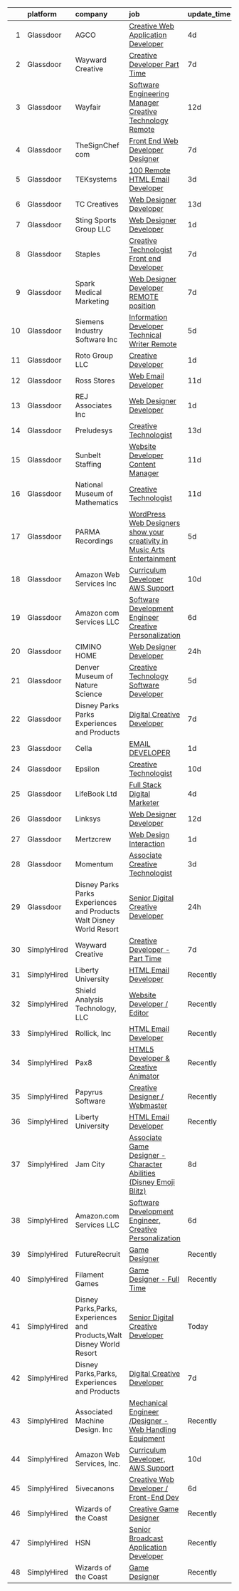 

|    | platform    | company                                                               | job                                                                                                                                                                                                                                                                                                                                                                                                                                                                                                                                                                                                                                                                                                                                                                                                                                                                                                                                                                                                                                                                                                                                                                                                                                                                                                                                                | update_time   | location             |
|---:|:------------|:----------------------------------------------------------------------|:---------------------------------------------------------------------------------------------------------------------------------------------------------------------------------------------------------------------------------------------------------------------------------------------------------------------------------------------------------------------------------------------------------------------------------------------------------------------------------------------------------------------------------------------------------------------------------------------------------------------------------------------------------------------------------------------------------------------------------------------------------------------------------------------------------------------------------------------------------------------------------------------------------------------------------------------------------------------------------------------------------------------------------------------------------------------------------------------------------------------------------------------------------------------------------------------------------------------------------------------------------------------------------------------------------------------------------------------------|:--------------|:---------------------|
|  1 | Glassdoor   | AGCO                                                                  | [Creative Web Application Developer](https://www.glassdoor.com/partner/jobListing.htm?pos=120&ao=1136043&s=58&guid=00000181ae36d2f7a19474a4c5348f81&src=GD_JOB_AD&t=SR&vt=w&cs=1_32c46d0f&cb=1656485237829&jobListingId=1007961506065&jrtk=3-0-1g6n3dkot2inr001-1g6n3dkpbjm6t800-ba04a095f15f49e4-)                                                                                                                                                                                                                                                                                                                                                                                                                                                                                                                                                                                                                                                                                                                                                                                                                                                                                                                                                                                                                                                | 4d            | Bloomington, IL      |
|  2 | Glassdoor   | Wayward Creative                                                      | [Creative Developer   Part Time](https://www.glassdoor.com/partner/jobListing.htm?pos=110&ao=1136043&s=58&guid=00000181ae36d2f7a19474a4c5348f81&src=GD_JOB_AD&t=SR&vt=w&ea=1&cs=1_ec27b791&cb=1656485237828&jobListingId=1007955167727&jrtk=3-0-1g6n3dkot2inr001-1g6n3dkpbjm6t800-7112ac8b51489fde-)                                                                                                                                                                                                                                                                                                                                                                                                                                                                                                                                                                                                                                                                                                                                                                                                                                                                                                                                                                                                                                               | 7d            | Remote               |
|  3 | Glassdoor   | Wayfair                                                               | [Software Engineering Manager  Creative Technology  Remote ](https://www.glassdoor.com/partner/jobListing.htm?pos=129&ao=1136043&s=58&guid=00000181ae36d2f7a19474a4c5348f81&src=GD_JOB_AD&t=SR&vt=w&cs=1_7e5c0d56&cb=1656485237829&jobListingId=1007945757239&jrtk=3-0-1g6n3dkot2inr001-1g6n3dkpbjm6t800-4692424d3efefbc1-)                                                                                                                                                                                                                                                                                                                                                                                                                                                                                                                                                                                                                                                                                                                                                                                                                                                                                                                                                                                                                        | 12d           | Boston, MA           |
|  4 | Glassdoor   | TheSignChef com                                                       | [Front End Web Developer   Designer](https://www.glassdoor.com/partner/jobListing.htm?pos=116&ao=1136043&s=58&guid=00000181ae36d2f7a19474a4c5348f81&src=GD_JOB_AD&t=SR&vt=w&ea=1&cs=1_69eb3468&cb=1656485237829&jobListingId=1007954052326&jrtk=3-0-1g6n3dkot2inr001-1g6n3dkpbjm6t800-6997a76a9d7076e2-)                                                                                                                                                                                                                                                                                                                                                                                                                                                                                                                                                                                                                                                                                                                                                                                                                                                                                                                                                                                                                                           | 7d            | North Charleston, SC |
|  5 | Glassdoor   | TEKsystems                                                            | [100  Remote HTML Email Developer](https://www.glassdoor.com/partner/jobListing.htm?pos=108&ao=1110586&s=58&guid=00000181ae36d2f7a19474a4c5348f81&src=GD_JOB_AD&t=SR&vt=w&cs=1_7c04c458&cb=1656485237827&jobListingId=1007963107849&cpc=654405A9B1E0A9F5&jrtk=3-0-1g6n3dkot2inr001-1g6n3dkpbjm6t800-176d6f24dc695ca9--6NYlbfkN0AuKz8EBO1xHDEL7V2YF9xF3dC_I9B9i-Zw2Jh8clPMK9BxhHDJszxSyW718EipT5My3xB9RWvC7WQs7Dga-ubgJ12cznRL8JSfUxeppsLboA7pY3idrfr6AKWo-ckCg04FJ1sBuJAegHOqsTXrRVJaILvFi7B9enLltIic-Q0247foeZwO1x9dG4hlUSnImaomDBWFzWxf0b51lsKWt0gwJlUuIOx1RZe6dOoPLTJFLsh0vkCTz4RYx5oMs74Ynj5YcAh2HN-Rk6WG5Eic5-28bpY5T0r5INzTVnAP-Txgj9r4rNQIvHM8DtRPH1rOj0sABs8P0aarEOoFXegXxsl8xxf6Vj1xExBMFh9MpK63JAH0LtHN-S1ysFWwaKRPuTsD9cJKSO6gktlTLxg49vNxUu5oABl21QEn0bSvQ4_mJV5CrlQblKfKKfa0Y1dovY2Er6RHtuxVbrrU6Vp2ah3wjO2LycAm_Z3Vr0_hujA8fmif2T9QOdBZPCcpwDj2nzMpxP0Uax0R24R8cQRR1GqimPKI2elDTGinkeop4FmFUk37q5T77PsPLnMs_hIB-yVotzt-yN_KOlMK34erDc_nrxKlqL-OifBjknJ1opDcH0wu1LCJriaUEtKEUwZ3wTrVi0fO1AYa9yf2lwPEkoUGPb8cEhGLalyWwra05zkJdSbp1EpondV_NK085cMx9m0tITBN7ODM7_tth97MnJbVA-4WJ3oX3-M7efsyH9_5zBeHYA9UQ2B3Gm-xg1dgg6dRnw5si_cgiRqdSODp-KfRPiu999FzMD5YyvPlmyMyY5oP1L_rkiz3H74a9Iv60TK1REeOv7qVJjIcJKikKThC6wQdGgLac43OE7BblRFszkiVHlw1pS13edgNKxBwnGYXo6pEIklp6kNDAMZo61OtkdQHZc-YiTMiwUtgMbWA6YiG4nmW9H_wwv3FDCWWGNjutpoPZYZNug%3D%3D) | 3d            | McLean, VA           |
|  6 | Glassdoor   | TC Creatives                                                          | [Web Designer Developer](https://www.glassdoor.com/partner/jobListing.htm?pos=128&ao=1136043&s=58&guid=00000181ae36d2f7a19474a4c5348f81&src=GD_JOB_AD&t=SR&vt=w&ea=1&cs=1_5f6c474a&cb=1656485237829&jobListingId=1007942423600&jrtk=3-0-1g6n3dkot2inr001-1g6n3dkpbjm6t800-442a6a333700c835-)                                                                                                                                                                                                                                                                                                                                                                                                                                                                                                                                                                                                                                                                                                                                                                                                                                                                                                                                                                                                                                                       | 13d           | Remote               |
|  7 | Glassdoor   | Sting Sports Group  LLC                                               | [Web Designer Developer](https://www.glassdoor.com/partner/jobListing.htm?pos=103&ao=1110586&s=58&guid=00000181ae36d2f7a19474a4c5348f81&src=GD_JOB_AD&t=SR&vt=w&ea=1&cs=1_3c377dc6&cb=1656485237827&jobListingId=1007965945473&cpc=F17331D9BECC482A&jrtk=3-0-1g6n3dkot2inr001-1g6n3dkpbjm6t800-7aa6ed2c7a1666f9--6NYlbfkN0CO3DEfAY9A68AIVwcxeRGvQUfeLcLgbZIyCfLEHxv2SZVKkquo_LQo712HIgkdXbJ-nyzvMI5zAVDDxnBB20dV19Pjqj4grMzYD55erRDGhyKWRc-5yL7nhPy2_nAEKeYIgowmybDNDjYvnbAiTZMHc0zKbFKNkRkOR4dQlsFasbfCPDHFXkQgfJvKytGSIu9HTb9QGXrQtZieRZfifbPtpMKFwhE_nlmytEBchruNBSvSm19usucJhRWxMZVKePFSmpYy2Gczjm_EUVxabPlFG280i0SxE8U9HzF_0ndL0hQ6NfoQjEvN1M9Tw4Ov40OAb7-Jtvl_cDauOpoN7rAVVT4vh60TqtqhQO2Bht-dY2rTyO9FHLPMeWdRuFGFgcfqbzrylszRQkLmpCczuOxw44s0elCUb22jd8edqEe6p1HwkcjU2ltfhB5Jw9dgCR6bo6euOhwlElbGjYTZUz6RqxMkQudDA6e-kWQNscDTwCBBQ3pguqjXqpwneCZ6XxM%3D)                                                                                                                                                                                                                                                                                                                                                                                                                                                                                    | 1d            | Addison, TX          |
|  8 | Glassdoor   | Staples                                                               | [Creative Technologist   Front end Developer](https://www.glassdoor.com/partner/jobListing.htm?pos=122&ao=1136043&s=58&guid=00000181ae36d2f7a19474a4c5348f81&src=GD_JOB_AD&t=SR&vt=w&cs=1_112b8215&cb=1656485237829&jobListingId=1007954915452&jrtk=3-0-1g6n3dkot2inr001-1g6n3dkpbjm6t800-ee740fed151fb7c3-)                                                                                                                                                                                                                                                                                                                                                                                                                                                                                                                                                                                                                                                                                                                                                                                                                                                                                                                                                                                                                                       | 7d            | Framingham, MA       |
|  9 | Glassdoor   | Spark Medical Marketing                                               | [Web Designer Developer   REMOTE position](https://www.glassdoor.com/partner/jobListing.htm?pos=126&ao=1136043&s=58&guid=00000181ae36d2f7a19474a4c5348f81&src=GD_JOB_AD&t=SR&vt=w&ea=1&cs=1_27aaa681&cb=1656485237829&jobListingId=1007954315287&jrtk=3-0-1g6n3dkot2inr001-1g6n3dkpbjm6t800-7df274d54f488d74-)                                                                                                                                                                                                                                                                                                                                                                                                                                                                                                                                                                                                                                                                                                                                                                                                                                                                                                                                                                                                                                     | 7d            | Remote               |
| 10 | Glassdoor   | Siemens Industry Software Inc                                         | [Information Developer   Technical Writer   Remote](https://www.glassdoor.com/partner/jobListing.htm?pos=121&ao=1136043&s=58&guid=00000181ae36d2f7a19474a4c5348f81&src=GD_JOB_AD&t=SR&vt=w&cs=1_9cdd072e&cb=1656485237829&jobListingId=1007960306574&jrtk=3-0-1g6n3dkot2inr001-1g6n3dkpbjm6t800-dfe98583404f43e5-)                                                                                                                                                                                                                                                                                                                                                                                                                                                                                                                                                                                                                                                                                                                                                                                                                                                                                                                                                                                                                                 | 5d            | Wilsonville, OR      |
| 11 | Glassdoor   | Roto Group LLC                                                        | [Creative Developer](https://www.glassdoor.com/partner/jobListing.htm?pos=119&ao=1136043&s=58&guid=00000181ae36d2f7a19474a4c5348f81&src=GD_JOB_AD&t=SR&vt=w&ea=1&cs=1_2f4f61e3&cb=1656485237829&jobListingId=1007967008548&jrtk=3-0-1g6n3dkot2inr001-1g6n3dkpbjm6t800-908299c00590ae69-)                                                                                                                                                                                                                                                                                                                                                                                                                                                                                                                                                                                                                                                                                                                                                                                                                                                                                                                                                                                                                                                           | 1d            | Columbus, OH         |
| 12 | Glassdoor   | Ross Stores                                                           | [Web Email Developer](https://www.glassdoor.com/partner/jobListing.htm?pos=117&ao=1136043&s=58&guid=00000181ae36d2f7a19474a4c5348f81&src=GD_JOB_AD&t=SR&vt=w&cs=1_8c31a3f4&cb=1656485237829&jobListingId=1007947960562&jrtk=3-0-1g6n3dkot2inr001-1g6n3dkpbjm6t800-67f2f43d71ce595c-)                                                                                                                                                                                                                                                                                                                                                                                                                                                                                                                                                                                                                                                                                                                                                                                                                                                                                                                                                                                                                                                               | 11d           | Dublin, CA           |
| 13 | Glassdoor   | REJ   Associates  Inc                                                 | [Web Designer Developer](https://www.glassdoor.com/partner/jobListing.htm?pos=107&ao=1110586&s=58&guid=00000181ae36d2f7a19474a4c5348f81&src=GD_JOB_AD&t=SR&vt=w&ea=1&cs=1_27e35632&cb=1656485237828&jobListingId=1007966601344&cpc=FA84DF7EA1EC2398&jrtk=3-0-1g6n3dkot2inr001-1g6n3dkpbjm6t800-f21f92c11f9636e7--6NYlbfkN0AF_bfm7gzr-f4HtFIOaurJ6VoJjpjfwwjpbPTStdJTja__rm5RFnvmIqP4IgP5Pe9LPH0Wvd-eNmh-svet7uxInj_bsQckp_AgRbUVHkU9u_v3es87Or_Ts7e6a_xbBrm9_L7GMw2LRBWHymCT5m1nvlXN4krY8lr_MJ5t1ZbAHoB0YuYPu8Gw_IdHwdkLnczD7r29-gq4wm0KtKXNXq7biXBDaO2hjsIwGmt7MhjO-YU8yTc-KW7t-mX76tmm2jH93p1sl8llliJ3I9tBjQeUutvm1I4JadCmvhLjFjOVUl2rVva5n1-crzOQU_pudJuZ3jQECVYRl4m63GC4cEvIHpEpaRsFjCaq4p0PRHyHbTBqye46_SpCVumpPJYOvLdEBWLF8tbplChbNu0agqFEwQEABwgZncslf2hCBlC9eQjqI_zeSZt3JwNJc2B4nCXZzpQ193Dg89uSV-84dH650xhINVpTk4Clrj2MCPeEXQRL94luVjwPTiYxYOwor84%3D)                                                                                                                                                                                                                                                                                                                                                                                                                                                                                    | 1d            | Maryland             |
| 14 | Glassdoor   | Preludesys                                                            | [Creative Technologist](https://www.glassdoor.com/partner/jobListing.htm?pos=123&ao=1136043&s=58&guid=00000181ae36d2f7a19474a4c5348f81&src=GD_JOB_AD&t=SR&vt=w&ea=1&cs=1_a35909a6&cb=1656485237829&jobListingId=1007942350357&jrtk=3-0-1g6n3dkot2inr001-1g6n3dkpbjm6t800-de5644ec66908994-)                                                                                                                                                                                                                                                                                                                                                                                                                                                                                                                                                                                                                                                                                                                                                                                                                                                                                                                                                                                                                                                        | 13d           | Remote               |
| 15 | Glassdoor   | Sunbelt Staffing                                                      | [Website Developer   Content Manager](https://www.glassdoor.com/partner/jobListing.htm?pos=109&ao=1110586&s=58&guid=00000181ae36d2f7a19474a4c5348f81&src=GD_JOB_AD&t=SR&vt=w&ea=1&cs=1_7a6ab13c&cb=1656485237828&jobListingId=1007947710355&cpc=AC285F3A3ECA6BB0&jrtk=3-0-1g6n3dkot2inr001-1g6n3dkpbjm6t800-8923c3e5883ea31b--6NYlbfkN0ASFYtB0Tqi6raDK39JVsBcjTHJPPxiw76vFmgBea2Rje_D8nUlVysGKjKeeBtz6Bx6uvRPfMRGULAnWKfYB9e1_O_7R78qSjyv-p4QYUkOgaZX58HGg8TQcukhW_r0lpWGTymvcgHQjTvy0uetz3rZwMKJMl_MalehOkl2mX6RKnTu4XCL1x7kian4uBYKVApnBRJKsjcI0VvNdYOoKINVe4yclGxpHv-YAkq9W5sxVfTDEk68wM7qg16xo50lhiN8vSX4cTLOjlWal8w-vEaVDkI9pi7XoJYfw9TtnhzsLY3otv8_ACFXjruijXrNEC31slgaIzOZVRE_XpfuK_KYFE64mf51MZ_XKotGZlR19_rbgPSyPouSV-hBeT4vaZl2gQ9O-z7IOHteD9qz8JRHuiofHPnagOwO-S5p9TV6OZpNY5-H5fZy2IJcnpt9QnsRwuSiTzIGPUAYL13lGc3CoejSiq_SXEjaJDBO5RMpqMV_LRbNkUDHqjrMgjxQbD_Ddelbfn2ss2ERhfD5-zghAA0F5zwwxF17cf1LTa7RMei9ERvLneQBEJrQ5HhbKYD4D43IeFKJxIBFVLwOJEs1aHiNjN81xml6lwFmlSdI5aeYjerTRBPQjLM0naU0QcxdHEtTG_yh2HBPQL3MVVuqMG7LjI7juI_ZHkyxm-2JstKFzfduYY7chsW3RRydFuv7MokNQ-hcceioDrH-ivNwQIFg-yl0aq8%3D)                                                                                                                                                                                                                                       | 11d           | Chicago, IL          |
| 16 | Glassdoor   | National Museum of Mathematics                                        | [Creative Technologist](https://www.glassdoor.com/partner/jobListing.htm?pos=125&ao=1136043&s=58&guid=00000181ae36d2f7a19474a4c5348f81&src=GD_JOB_AD&t=SR&vt=w&ea=1&cs=1_f1ef715d&cb=1656485237829&jobListingId=1007947613449&jrtk=3-0-1g6n3dkot2inr001-1g6n3dkpbjm6t800-de498518dd382f96-)                                                                                                                                                                                                                                                                                                                                                                                                                                                                                                                                                                                                                                                                                                                                                                                                                                                                                                                                                                                                                                                        | 11d           | New York, NY         |
| 17 | Glassdoor   | PARMA Recordings                                                      | [WordPress Web Designers  show your creativity in Music Arts Entertainment](https://www.glassdoor.com/partner/jobListing.htm?pos=106&ao=1110586&s=58&guid=00000181ae36d2f7a19474a4c5348f81&src=GD_JOB_AD&t=SR&vt=w&ea=1&cs=1_571c685c&cb=1656485237828&jobListingId=1007960095074&cpc=8795CF9063CD573D&jrtk=3-0-1g6n3dkot2inr001-1g6n3dkpbjm6t800-a51dcf66eccc53eb--6NYlbfkN0BMd6i3W3qmAtDke4ZitYLMBEMpVvOQU_aO9JUqgRRkgwDvgaVV8jWDDkXv0s9VdhdFtp8vgpc7Xd14geBqCVRfeb-Zk2gFUWrnzfN3CO7_Kshg7e9lFPeLlS31PbWmaUmDuWqBwBaZIqP5E8OfSbZVpgw5zRAc4LpRHBRqxyh3tAhzUrHfLFIfhkH6S2Qey-aNh3hlal-OiHvYzcBaVhZ8yaSTmvai_9p3oqA9hf74gevIRYO7zynHe65ues-xWYqwQPAP53iXbxhwGy6xR5oXZ3Tm2uZebGjCGcY5-9mGPKaiIAYy2cdC-RYrixserAsUSM-AmHUQhJnRqiOCEj8mIEabljPmqDhxAUlxVtalNnmojxclPSxRiK_JOZxSSgwOdqIkitU78fUJR6bGs4D1lKvb-Hrwe05GC6KLQS6jE0nM7vnZOyBkDR6_-EZilI8IaPiAcPF4f0fawXwtxn5ol1s6RJFDCq8BgbMBQCXVxqQx4ranTvX7FF9PZB1qAsIvSDAuMElQBR5wwtm9lO03aUklTiihUWLpWgx8JIllKMDrne8IVguL)                                                                                                                                                                                                                                                                                                                                                                               | 5d            | Remote               |
| 18 | Glassdoor   | Amazon Web Services  Inc                                              | [Curriculum Developer  AWS Support](https://www.glassdoor.com/partner/jobListing.htm?pos=124&ao=1136043&s=58&guid=00000181ae36d2f7a19474a4c5348f81&src=GD_JOB_AD&t=SR&vt=w&cs=1_adc2fd2f&cb=1656485237829&jobListingId=1007948569854&jrtk=3-0-1g6n3dkot2inr001-1g6n3dkpbjm6t800-babf0940e10045d2-)                                                                                                                                                                                                                                                                                                                                                                                                                                                                                                                                                                                                                                                                                                                                                                                                                                                                                                                                                                                                                                                 | 10d           | Remote               |
| 19 | Glassdoor   | Amazon com Services LLC                                               | [Software Development Engineer  Creative Personalization](https://www.glassdoor.com/partner/jobListing.htm?pos=113&ao=1136043&s=58&guid=00000181ae36d2f7a19474a4c5348f81&src=GD_JOB_AD&t=SR&vt=w&cs=1_9cdee7f8&cb=1656485237828&jobListingId=1007957429995&jrtk=3-0-1g6n3dkot2inr001-1g6n3dkpbjm6t800-6ade1a2bcc406ce8-)                                                                                                                                                                                                                                                                                                                                                                                                                                                                                                                                                                                                                                                                                                                                                                                                                                                                                                                                                                                                                           | 6d            | Remote               |
| 20 | Glassdoor   | CIMINO HOME                                                           | [Web Designer Developer](https://www.glassdoor.com/partner/jobListing.htm?pos=115&ao=1136043&s=58&guid=00000181ae36d2f7a19474a4c5348f81&src=GD_JOB_AD&t=SR&vt=w&ea=1&cs=1_4f9fb6b3&cb=1656485237829&jobListingId=1007968748941&jrtk=3-0-1g6n3dkot2inr001-1g6n3dkpbjm6t800-7d7689e683f735d8-)                                                                                                                                                                                                                                                                                                                                                                                                                                                                                                                                                                                                                                                                                                                                                                                                                                                                                                                                                                                                                                                       | 24h           | Remote               |
| 21 | Glassdoor   | Denver Museum of Nature   Science                                     | [Creative Technology Software Developer](https://www.glassdoor.com/partner/jobListing.htm?pos=112&ao=1136043&s=58&guid=00000181ae36d2f7a19474a4c5348f81&src=GD_JOB_AD&t=SR&vt=w&cs=1_876a7c4d&cb=1656485237828&jobListingId=1007959816791&jrtk=3-0-1g6n3dkot2inr001-1g6n3dkpbjm6t800-655f389e266fab77-)                                                                                                                                                                                                                                                                                                                                                                                                                                                                                                                                                                                                                                                                                                                                                                                                                                                                                                                                                                                                                                            | 5d            | Denver, CO           |
| 22 | Glassdoor   | Disney Parks Parks  Experiences and Products                          | [Digital Creative Developer](https://www.glassdoor.com/partner/jobListing.htm?pos=101&ao=1110586&s=58&guid=00000181ae36d2f7a19474a4c5348f81&src=GD_JOB_AD&t=SR&vt=w&cs=1_221de6f0&cb=1656485237826&jobListingId=1007954528641&cpc=FA84DF7EA1EC2398&jrtk=3-0-1g6n3dkot2inr001-1g6n3dkpbjm6t800-21751419ee34b8d8--6NYlbfkN0DAFTyt7pbDCC2JPO79CSdi1dIb81yjczP5qsKcZIxgiRd1qisRd4re16D_VG3-wzVWT02QtJwWegf68Od0utBGFyPjsdfEihKZFi4gTXDXg0vUOW5QnN9xy_y4cF7t9DnxlGPXNR26x7z7hBbmF3KR3fI2qX8q9BbxwReLqmb8Oel54FEQJmy4ansWFSPv-YiaJ9-aFkaZRTVdKa2eQHLXNUOJ-a7d7FgsmawLmd16JnE4lKvVLNIc-As9JmEcwtWSrgFFV0MWfRtfoPgqsP4BzMP8-wOmCYBbzoRaBS5yJvKqzC_a5cJl8TwmSvLfU1t2gBF75jDXROVu6oWgMVO7yIV_L5PV9Pg8hyWIW1WwnKp9CH1MVa4C1aZLzeQdM7DzGoYeKleSKddljnBzLi0WHU6vDPE_XsIx7fZKDmZShdD4qRpuyt48lmOcSRRNnFxMyn0DHnEpvA%3D%3D)                                                                                                                                                                                                                                                                                                                                                                                                                                                                                                                                       | 7d            | Seattle, WA          |
| 23 | Glassdoor   | Cella                                                                 | [EMAIL DEVELOPER](https://www.glassdoor.com/partner/jobListing.htm?pos=118&ao=1136043&s=58&guid=00000181ae36d2f7a19474a4c5348f81&src=GD_JOB_AD&t=SR&vt=w&cs=1_3a4e29d5&cb=1656485237829&jobListingId=1007966078780&jrtk=3-0-1g6n3dkot2inr001-1g6n3dkpbjm6t800-61c5eeb5531d9531-)                                                                                                                                                                                                                                                                                                                                                                                                                                                                                                                                                                                                                                                                                                                                                                                                                                                                                                                                                                                                                                                                   | 1d            | Dallas, TX           |
| 24 | Glassdoor   | Epsilon                                                               | [Creative Technologist](https://www.glassdoor.com/partner/jobListing.htm?pos=114&ao=1136043&s=58&guid=00000181ae36d2f7a19474a4c5348f81&src=GD_JOB_AD&t=SR&vt=w&cs=1_cf7cdbf9&cb=1656485237828&jobListingId=1007948866019&jrtk=3-0-1g6n3dkot2inr001-1g6n3dkpbjm6t800-b443488613248c63-)                                                                                                                                                                                                                                                                                                                                                                                                                                                                                                                                                                                                                                                                                                                                                                                                                                                                                                                                                                                                                                                             | 10d           | Chicago, IL          |
| 25 | Glassdoor   | LifeBook Ltd                                                          | [Full Stack Digital Marketer](https://www.glassdoor.com/partner/jobListing.htm?pos=104&ao=1110586&s=58&guid=00000181ae36d2f7a19474a4c5348f81&src=GD_JOB_AD&t=SR&vt=w&ea=1&cs=1_da2416b5&cb=1656485237827&jobListingId=1007961182623&cpc=5EFBB0462F9C6B7A&jrtk=3-0-1g6n3dkot2inr001-1g6n3dkpbjm6t800-e11e803554d91317--6NYlbfkN0C2MizTF4Ddaql7z5E1kdrGcKx1JZWBEzgVwR01B0gf2VrvhgI0RUdqV_dzxkYSanzBPBCzKiP8xz7O3HlpWd2xLFT0lskGtQJ5W4ucp6xLGGshDYcyFZbvAkJyRd3TlNWUHC9w5z5LIZHA7ukbg-Q8Rtq51Vxx3cQ1S7MvGO8JnaGBnUfQAJCFAcgmA1rjXJeDdUQ68zvIPkATGvcNVKE2CM3BsUxQSssoQxZkQZbg6tsRea-yyQsV4Cf-doj41kGPfZ7bfMCp_tW4WEMFyxkJJEGzlrBYbqQKSJzVQBGbLUJl6zRWorizqisYK2zEpTJQH1J1jnna0JsttGbhmdUJXc75LvI_PCfS7dXXtRrrAIpX3ZTovjYJnyp23g4nvL9z_zFrV3JILyCsfYW2fAyjGUtQv01sYyslp917JjN00FZvFUOpYEccrbx4qAG3d-IjJ5jFkLWIp_tKBAYYD7KecxwYd6NUHPAgdABYx-X6Af-W5OwPqyDbRF1p6lE2yM-IBuLExO4oMQ%3D%3D)                                                                                                                                                                                                                                                                                                                                                                                                                                                                 | 4d            | Remote               |
| 26 | Glassdoor   | Linksys                                                               | [Web Designer Developer](https://www.glassdoor.com/partner/jobListing.htm?pos=127&ao=1136043&s=58&guid=00000181ae36d2f7a19474a4c5348f81&src=GD_JOB_AD&t=SR&vt=w&ea=1&cs=1_ad175e32&cb=1656485237829&jobListingId=1007944722898&jrtk=3-0-1g6n3dkot2inr001-1g6n3dkpbjm6t800-aee2d250a8054052-)                                                                                                                                                                                                                                                                                                                                                                                                                                                                                                                                                                                                                                                                                                                                                                                                                                                                                                                                                                                                                                                       | 12d           | Remote               |
| 27 | Glassdoor   | Mertzcrew                                                             | [Web Design   Interaction](https://www.glassdoor.com/partner/jobListing.htm?pos=105&ao=1110586&s=58&guid=00000181ae36d2f7a19474a4c5348f81&src=GD_JOB_AD&t=SR&vt=w&ea=1&cs=1_aad16f73&cb=1656485237828&jobListingId=1007966236424&cpc=BAEB662971763A76&jrtk=3-0-1g6n3dkot2inr001-1g6n3dkpbjm6t800-d7b203b7847f2977--6NYlbfkN0DE-WsZ-E3KFWF3Vy9cHNPRyT9oUaNiOs8Aj2pBswgg_UihWvJc2IKLsmDR5GY5w7YP7oCUHMvOM01OcB-YNU1bs6twprF5ntZxLVCRH2oMJUu34ecslfq5H5bp8dBx3WcmM81OYSb9qzXI2VSdSvdiajaXK6Q405UmUx9sHJAuFPPOcRL2l3G2rA0xFX5jC3eIQ-9ym__SxJ360g_Qjjrh9Y5xuDt-hwCsxVfwqjASMnOupU3CLxF-qD77n85adO9YoUSG5svFQyu4jRHmBQMTXnLUeP8_dAAdJiFeCETt6xNYIOU6VRmyprgRprzQpKNtYq0iErnMpeJpsYolockK-xPr8p4ug7YAds2EqlxjdUrBc9dN1Mce2um8ZzXRyGfD9bTnxJEuwaTzCGw-ACXsSVx8h5tsI1A4z634jYosxpxU4UFwhTEtJsi8iOm8bga3IjtYW2Eqq8ulR0pmKHYgHdGpiR9ZKFTBLRSGOLFZL88a7qvjMqzUqDQDydcriaI%3D)                                                                                                                                                                                                                                                                                                                                                                                                                                                                                  | 1d            | Orlando, FL          |
| 28 | Glassdoor   | Momentum                                                              | [Associate Creative Technologist](https://www.glassdoor.com/partner/jobListing.htm?pos=130&ao=1136043&s=58&guid=00000181ae36d2f7a19474a4c5348f81&src=GD_JOB_AD&t=SR&vt=w&ea=1&cs=1_dd3fb573&cb=1656485237830&jobListingId=1007962939629&jrtk=3-0-1g6n3dkot2inr001-1g6n3dkpbjm6t800-ff42c8cfaff0c76f-)                                                                                                                                                                                                                                                                                                                                                                                                                                                                                                                                                                                                                                                                                                                                                                                                                                                                                                                                                                                                                                              | 3d            | Atlanta, GA          |
| 29 | Glassdoor   | Disney Parks Parks  Experiences and Products Walt Disney World Resort | [Senior Digital Creative Developer](https://www.glassdoor.com/partner/jobListing.htm?pos=102&ao=1110586&s=58&guid=00000181ae36d2f7a19474a4c5348f81&src=GD_JOB_AD&t=SR&vt=w&cs=1_73b05285&cb=1656485237827&jobListingId=1007968374557&cpc=1160948BCBA38B5B&jrtk=3-0-1g6n3dkot2inr001-1g6n3dkpbjm6t800-0c41fa19364c8b42--6NYlbfkN0DAFTyt7pbDCC2JPO79CSdi1dIb81yjczP5qsKcZIxgiRd1qisRd4re16D_VG3-wzWhDm8I6gJeaFXQlyLRH8rW_Pm1Q4PwRCnDfyZC0coS-fJQ0eHGmHrAgsJSwqJmlDRnGp3BRSN3eQz9428at7cYmX4-YPGeE3EHl-DFcLd0WdENC6dELtpk2yDJpRvpMt9hW3vvutzfdxeB9WnL7CwJyzGKZHcbQZYp9EDilnluCnTD2lDDI6ykzlXF7EAO9QvBSKaigP2TNxO4pff5SOJUaD2h9JNxPSjAk1dtCcJ5nncw3GCOrdu65I-7NlPFoK9R5kLL7cGaaB220oZ_SV_6n_2Vy6JHeYdHbJ0XwtUf9nikwGcjH9bcAaGHxRurBbOVMdBjKtQm-FrmhbCyNyf4MtZL1wA7_eMXPRABYfi5HRGQpFBs5KoVOCHdSvT2RuF7qC6E2xOP7g%3D%3D)                                                                                                                                                                                                                                                                                                                                                                                                                                                                                                                                | 24h           | Washington, DC       |
| 30 | SimplyHired | Wayward Creative                                                      | [Creative Developer - Part Time](https://www.simplyhired.com/job/q3vrO9Z4pUIh14VjHVVllHF_ysh9GzkcpvNoMHlALIW8clhPPytz-Q?q=creative+developer)                                                                                                                                                                                                                                                                                                                                                                                                                                                                                                                                                                                                                                                                                                                                                                                                                                                                                                                                                                                                                                                                                                                                                                                                      | 7d            | Remote               |
| 31 | SimplyHired | Liberty University                                                    | [HTML Email Developer](https://www.simplyhired.com/job/eiuqa-nYZj4HuvTLRRJ7baHagOVr6te1yaP0tpWemQUOxM68dGFAMQ?q=creative+developer)                                                                                                                                                                                                                                                                                                                                                                                                                                                                                                                                                                                                                                                                                                                                                                                                                                                                                                                                                                                                                                                                                                                                                                                                                | Recently      | Remote +1 location   |
| 32 | SimplyHired | Shield Analysis Technology, LLC                                       | [Website Developer / Editor](https://www.simplyhired.com/job/aB_9o3xir3qpJy5syTIy2N694yL97Zoc3Ew6O-NDkbfiG9ogOTDF1A?q=creative+developer)                                                                                                                                                                                                                                                                                                                                                                                                                                                                                                                                                                                                                                                                                                                                                                                                                                                                                                                                                                                                                                                                                                                                                                                                          | Recently      | Fort Belvoir, VA     |
| 33 | SimplyHired | Rollick, Inc                                                          | [HTML Email Developer](https://www.simplyhired.com/job/XOBvr-FPlcbrKDU6fwn7cySQFiXUBT59WK26gB6UhBDl1ROl_YjQ4g?q=creative+developer)                                                                                                                                                                                                                                                                                                                                                                                                                                                                                                                                                                                                                                                                                                                                                                                                                                                                                                                                                                                                                                                                                                                                                                                                                | Recently      | Remote               |
| 34 | SimplyHired | Pax8                                                                  | [HTML5 Developer & Creative Animator](https://www.simplyhired.com/job/DcI9boA9QAGhvEhJ0nrKDcXbjJdV-Xc9RNA8XU8-WgXmrk0-CIjjnA?q=creative+developer)                                                                                                                                                                                                                                                                                                                                                                                                                                                                                                                                                                                                                                                                                                                                                                                                                                                                                                                                                                                                                                                                                                                                                                                                 | Recently      | Denver, CO           |
| 35 | SimplyHired | Papyrus Software                                                      | [Creative Designer / Webmaster](https://www.simplyhired.com/job/epn4EeMXxxXbEsItJoBsygWYpPUXjML_NGzAIezAShrcXbzU548hFA?q=creative+developer)                                                                                                                                                                                                                                                                                                                                                                                                                                                                                                                                                                                                                                                                                                                                                                                                                                                                                                                                                                                                                                                                                                                                                                                                       | Recently      | Southlake, TX        |
| 36 | SimplyHired | Liberty University                                                    | [HTML Email Developer](https://www.simplyhired.com/job/eiuqa-nYZj4HuvTLRRJ7baHagOVr6te1yaP0tpWemQUOxM68dGFAMQ?q=creative+developer)                                                                                                                                                                                                                                                                                                                                                                                                                                                                                                                                                                                                                                                                                                                                                                                                                                                                                                                                                                                                                                                                                                                                                                                                                | Recently      | Remote               |
| 37 | SimplyHired | Jam City                                                              | [Associate Game Designer - Character Abilities (Disney Emoji Blitz)](https://www.simplyhired.com/job/2o_W10WcC3hrsK6JEr-9vzgSbF-hX_Bl2zY_O39I3IRNjb4XBrKHtA?q=creative+developer)                                                                                                                                                                                                                                                                                                                                                                                                                                                                                                                                                                                                                                                                                                                                                                                                                                                                                                                                                                                                                                                                                                                                                                  | 8d            | Burbank, CA          |
| 38 | SimplyHired | Amazon.com Services LLC                                               | [Software Development Engineer, Creative Personalization](https://www.simplyhired.com/job/lQHq215mWpBYvjN-87DsSvPAcPwnDljTFqqBd2Msy9eghTESuRnBRw?q=creative+developer)                                                                                                                                                                                                                                                                                                                                                                                                                                                                                                                                                                                                                                                                                                                                                                                                                                                                                                                                                                                                                                                                                                                                                                             | 6d            | Remote               |
| 39 | SimplyHired | FutureRecruit                                                         | [Game Designer](https://www.simplyhired.com/job/v-qFjBsGwOAPQZTVGsbuJfAkj9fD6uwygef5quJQul7zQ--9C0S2Eg?q=creative+developer)                                                                                                                                                                                                                                                                                                                                                                                                                                                                                                                                                                                                                                                                                                                                                                                                                                                                                                                                                                                                                                                                                                                                                                                                                       | Recently      | Arlington, TX        |
| 40 | SimplyHired | Filament Games                                                        | [Game Designer - Full Time](https://www.simplyhired.com/job/za9YGlCq2LdTEWz1RDqZvVDaJZmWg0vmZaFf5vel3FZzTd3Q98kgxA?q=creative+developer)                                                                                                                                                                                                                                                                                                                                                                                                                                                                                                                                                                                                                                                                                                                                                                                                                                                                                                                                                                                                                                                                                                                                                                                                           | Recently      | Madison, WI          |
| 41 | SimplyHired | Disney Parks,Parks, Experiences and Products,Walt Disney World Resort | [Senior Digital Creative Developer](https://www.simplyhired.com/job/L_UXwrCfkPFeKQqAqVjeP6N1c-SG5FR3Ky6DChaPNfqVeDMg6il89A?q=creative+developer)                                                                                                                                                                                                                                                                                                                                                                                                                                                                                                                                                                                                                                                                                                                                                                                                                                                                                                                                                                                                                                                                                                                                                                                                   | Today         | Dallas, TX           |
| 42 | SimplyHired | Disney Parks,Parks, Experiences and Products                          | [Digital Creative Developer](https://www.simplyhired.com/job/ypdwe0hpuid7GrePoqAyzNA8Rq1dbB_CZK69lGAuGG7xmOiPe6frVQ?q=creative+developer)                                                                                                                                                                                                                                                                                                                                                                                                                                                                                                                                                                                                                                                                                                                                                                                                                                                                                                                                                                                                                                                                                                                                                                                                          | 7d            | Dallas, TX           |
| 43 | SimplyHired | Associated Machine Design. Inc                                        | [Mechanical Engineer /Designer - Web Handling Equipment](https://www.simplyhired.com/job/jJj9gw0iP4EQzKV7UmabIIGtBE8RPVYcps_lUc__1rAV86PhDEkalw?q=creative+developer)                                                                                                                                                                                                                                                                                                                                                                                                                                                                                                                                                                                                                                                                                                                                                                                                                                                                                                                                                                                                                                                                                                                                                                              | Recently      | Green Bay, WI        |
| 44 | SimplyHired | Amazon Web Services, Inc.                                             | [Curriculum Developer, AWS Support](https://www.simplyhired.com/job/HK8u_W1s0Qj0XDr9nNnkhPX9sMTG6alrgg3-o7yRflu5mLBMl-pugg?q=creative+developer)                                                                                                                                                                                                                                                                                                                                                                                                                                                                                                                                                                                                                                                                                                                                                                                                                                                                                                                                                                                                                                                                                                                                                                                                   | 10d           | Remote               |
| 45 | SimplyHired | 5ivecanons                                                            | [Creative Web Developer / Front-End Dev](https://www.simplyhired.com/job/lmQ-8LoJa6Idu1rgZzI6qxL88C_-SeEApKliZ1HaOjfbZZ5WZmn76g?q=creative+developer)                                                                                                                                                                                                                                                                                                                                                                                                                                                                                                                                                                                                                                                                                                                                                                                                                                                                                                                                                                                                                                                                                                                                                                                              | 6d            | Remote               |
| 46 | SimplyHired | Wizards of the Coast                                                  | [Creative Game Designer](https://www.simplyhired.com/job/3U5NPAcld9zZ3VOc-NItCD-NzNvgqaZqPjmcmGZRZsaeN5WygOP2eA?q=creative+developer)                                                                                                                                                                                                                                                                                                                                                                                                                                                                                                                                                                                                                                                                                                                                                                                                                                                                                                                                                                                                                                                                                                                                                                                                              | Recently      | Renton, WA           |
| 47 | SimplyHired | HSN                                                                   | [Senior Broadcast Application Developer](https://www.simplyhired.com/job/l5Iont4S6BsiyCZ7wcL0mjV7SCryH52Fi524bwGJ3Wwd1j8D_8Om8Q?q=creative+developer)                                                                                                                                                                                                                                                                                                                                                                                                                                                                                                                                                                                                                                                                                                                                                                                                                                                                                                                                                                                                                                                                                                                                                                                              | Recently      | Saint Petersburg, FL |
| 48 | SimplyHired | Wizards of the Coast                                                  | [Game Designer](https://www.simplyhired.com/job/ceOk7bA5OOmpHNlDn3x-AJhrHWpWPYsF-9nMRXoBwDjYnaHowIIquA?q=creative+developer)                                                                                                                                                                                                                                                                                                                                                                                                                                                                                                                                                                                                                                                                                                                                                                                                                                                                                                                                                                                                                                                                                                                                                                                                                       | Recently      | Renton, WA           |